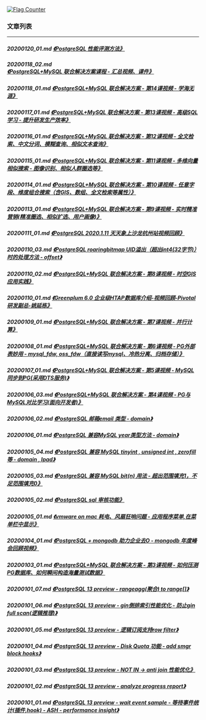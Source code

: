 <a rel="nofollow" href="http://info.flagcounter.com/h9V1"  ><img src="http://s03.flagcounter.com/count/h9V1/bg_FFFFFF/txt_000000/border_CCCCCC/columns_2/maxflags_12/viewers_0/labels_0/pageviews_0/flags_0/"  alt="Flag Counter"  border="0"  ></a>  
  
### 文章列表  
----  
##### 20200120_01.md   [《PostgreSQL 性能评测方法》](20200120_01.md)  
##### 20200118_02.md   [《PostgreSQL+MySQL 联合解决方案课程 - 汇总视频、课件》](20200118_02.md)  
##### 20200118_01.md   [《PostgreSQL+MySQL 联合解决方案 - 第14课视频 - 学海无涯》](20200118_01.md)  
##### 20200117_01.md   [《PostgreSQL+MySQL 联合解决方案 - 第13课视频 - 高级SQL学习 - 提升研发生产效率》](20200117_01.md)  
##### 20200116_01.md   [《PostgreSQL+MySQL 联合解决方案 - 第12课视频 - 全文检索、中文分词、模糊查询、相似文本查询》](20200116_01.md)  
##### 20200115_01.md   [《PostgreSQL+MySQL 联合解决方案 - 第11课视频 - 多维向量相似搜索 - 图像识别、相似人群圈选等》](20200115_01.md)  
##### 20200114_01.md   [《PostgreSQL+MySQL 联合解决方案 - 第10课视频 - 任意字段、维度组合搜索（含GIS、数组、全文检索等属性）》](20200114_01.md)  
##### 20200113_01.md   [《PostgreSQL+MySQL 联合解决方案 - 第9课视频 - 实时精准营销(精准圈选、相似扩选、用户画像)》](20200113_01.md)  
##### 20200111_01.md   [《PostgreSQL 2020.1.11 天天象上沙龙杭州站视频回顾》](20200111_01.md)  
##### 20200110_03.md   [《PostgreSQL roaringbitmap UID溢出（超出int4(32字节)）时的处理方法 - offset》](20200110_03.md)  
##### 20200110_02.md   [《PostgreSQL+MySQL 联合解决方案 - 第8课视频 - 时空GIS应用实践》](20200110_02.md)  
##### 20200110_01.md   [《Greenplum 6.0 企业级HTAP数据库介绍-视频回顾-Pivotal研发副总-姚延栋》](20200110_01.md)  
##### 20200109_01.md   [《PostgreSQL+MySQL 联合解决方案 - 第7课视频 - 并行计算》](20200109_01.md)  
##### 20200108_01.md   [《PostgreSQL+MySQL 联合解决方案 - 第6课视频 - PG外部表妙用 - mysql_fdw, oss_fdw（直接读写mysql、冷热分离、归档存储）》](20200108_01.md)  
##### 20200107_01.md   [《PostgreSQL+MySQL 联合解决方案 - 第5课视频 - MySQL同步到PG(采用DTS服务)》](20200107_01.md)  
##### 20200106_03.md   [《PostgreSQL+MySQL 联合解决方案 - 第4课视频 - PG与MySQL对比学习(面向开发者)》](20200106_03.md)  
##### 20200106_02.md   [《PostgreSQL 邮箱email 类型 - domain》](20200106_02.md)  
##### 20200106_01.md   [《PostgreSQL 兼容MySQL year类型方法 - domain》](20200106_01.md)  
##### 20200105_04.md   [《PostgreSQL 兼容 MySQL tinyint , unsigned int , zerofill 等 - domain , lpad》](20200105_04.md)  
##### 20200105_03.md   [《PostgreSQL 兼容 MySQL bit(n) 用法 - 超出范围填充1，不足范围填充0》](20200105_03.md)  
##### 20200105_02.md   [《PostgreSQL sql 审核功能》](20200105_02.md)  
##### 20200105_01.md   [《vmware on mac 耗电、风扇狂响问题 - 应用程序菜单,在菜单栏中显示》](20200105_01.md)  
##### 20200104_01.md   [《PostgreSQL + mongodb 助力企业去O - mongodb 年度峰会回顾视频》](20200104_01.md)  
##### 20200103_01.md   [《PostgreSQL+MySQL 联合解决方案 - 第3课视频 - 如何压测PG数据库、如何瞬间构造海量测试数据》](20200103_01.md)  
##### 20200101_07.md   [《PostgreSQL 13 preview - rangeagg(聚合) to range[]》](20200101_07.md)  
##### 20200101_06.md   [《PostgreSQL 13 preview - gin倒排索引性能优化 - 防止gin full scan(逻辑推理)》](20200101_06.md)  
##### 20200101_05.md   [《PostgreSQL 13 preview - 逻辑订阅支持row filter》](20200101_05.md)  
##### 20200101_04.md   [《PostgreSQL 13 preview - Disk Quota 功能 - add smgr block hooks》](20200101_04.md)  
##### 20200101_03.md   [《PostgreSQL 13 preview - NOT IN -> anti join 性能优化》](20200101_03.md)  
##### 20200101_02.md   [《PostgreSQL 13 preview - analyze progress report》](20200101_02.md)  
##### 20200101_01.md   [《PostgreSQL 13 preview - wait event sample - 等待事件统计(插件,hook) - ASH - performance insight》](20200101_01.md)  

